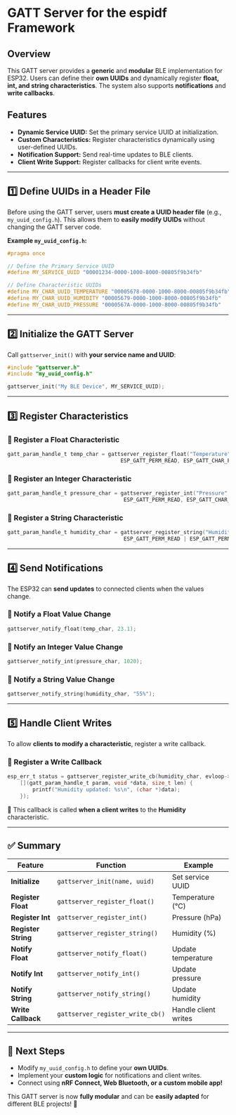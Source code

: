 # GATT Server for the espidf Framework

## Overview
This GATT server provides a **generic** and **modular** BLE implementation for ESP32.
Users can define their **own UUIDs** and dynamically register **float, int, and string characteristics**. The system also supports **notifications** and **write callbacks**.

## Features
- **Dynamic Service UUID:** Set the primary service UUID at initialization.
- **Custom Characteristics:** Register characteristics dynamically using user-defined UUIDs.
- **Notification Support:** Send real-time updates to BLE clients.
- **Client Write Support:** Register callbacks for client write events.

---

## 1️⃣ Define UUIDs in a Header File
Before using the GATT server, users **must create a UUID header file** (e.g., `my_uuid_config.h`). This allows them to **easily modify UUIDs** without changing the GATT server code.

**Example `my_uuid_config.h`:**
```c
#pragma once

// Define the Primary Service UUID
#define MY_SERVICE_UUID "00001234-0000-1000-8000-00805f9b34fb"

// Define Characteristic UUIDs
#define MY_CHAR_UUID_TEMPERATURE "00005678-0000-1000-8000-00805f9b34fb"
#define MY_CHAR_UUID_HUMIDITY "00005679-0000-1000-8000-00805f9b34fb"
#define MY_CHAR_UUID_PRESSURE "0000567A-0000-1000-8000-00805f9b34fb"
```

---

## 2️⃣ Initialize the GATT Server
Call `gattserver_init()` with **your service name and UUID**:
```c
#include "gattserver.h"
#include "my_uuid_config.h"

gattserver_init("My BLE Device", MY_SERVICE_UUID);
```

---

## 3️⃣ Register Characteristics
### 📌 Register a Float Characteristic
```c
gatt_param_handle_t temp_char = gattserver_register_float("Temperature", MY_CHAR_UUID_TEMPERATURE,
                                    ESP_GATT_PERM_READ, ESP_GATT_CHAR_PROP_BIT_NOTIFY, 22.5);
```

### 📌 Register an Integer Characteristic
```c
gatt_param_handle_t pressure_char = gattserver_register_int("Pressure", MY_CHAR_UUID_PRESSURE,
                                     ESP_GATT_PERM_READ, ESP_GATT_CHAR_PROP_BIT_READ, 1013);
```

### 📌 Register a String Characteristic
```c
gatt_param_handle_t humidity_char = gattserver_register_string("Humidity", MY_CHAR_UUID_HUMIDITY,
                                     ESP_GATT_PERM_READ | ESP_GATT_PERM_WRITE, ESP_GATT_CHAR_PROP_BIT_WRITE, "50%");
```

---

## 4️⃣ Send Notifications
The ESP32 can **send updates** to connected clients when the values change.

### 📌 Notify a Float Value Change
```c
gattserver_notify_float(temp_char, 23.1);
```

### 📌 Notify an Integer Value Change
```c
gattserver_notify_int(pressure_char, 1020);
```

### 📌 Notify a String Value Change
```c
gattserver_notify_string(humidity_char, "55%");
```

---

## 5️⃣ Handle Client Writes
To allow **clients to modify a characteristic**, register a write callback.

### 📌 Register a Write Callback
```c
esp_err_t status = gattserver_register_write_cb(humidity_char, evloop->loop_handle, evloop->base,
    [](gatt_param_handle_t param, void *data, size_t len) {
        printf("Humidity updated: %s\n", (char *)data);
    });
```
🔹 This callback is called **when a client writes** to the **Humidity** characteristic.

---

## ✅ Summary
| **Feature**      | **Function**                              | **Example** |
|-----------------|--------------------------------|-----------|
| **Initialize**  | `gattserver_init(name, uuid)` | Set service UUID |
| **Register Float**  | `gattserver_register_float()` | Temperature (°C) |
| **Register Int**    | `gattserver_register_int()`   | Pressure (hPa) |
| **Register String** | `gattserver_register_string()` | Humidity (%) |
| **Notify Float**    | `gattserver_notify_float()`   | Update temperature |
| **Notify Int**      | `gattserver_notify_int()`     | Update pressure |
| **Notify String**   | `gattserver_notify_string()`  | Update humidity |
| **Write Callback**  | `gattserver_register_write_cb()` | Handle client writes |

---

## 🚀 Next Steps
- Modify `my_uuid_config.h` to define your **own UUIDs**.
- Implement your **custom logic** for notifications and client writes.
- Connect using **nRF Connect, Web Bluetooth, or a custom mobile app!**

This GATT server is now **fully modular** and can be **easily adapted** for different BLE projects! 🎉

